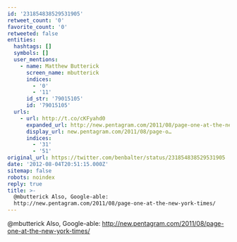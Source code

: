 ```yaml
---
id: '231854838529531905'
retweet_count: '0'
favorite_count: '0'
retweeted: false
entities:
  hashtags: []
  symbols: []
  user_mentions:
    - name: Matthew Butterick
      screen_name: mbutterick
      indices:
        - '0'
        - '11'
      id_str: '79015105'
      id: '79015105'
  urls:
    - url: http://t.co/cKFyahd0
      expanded_url: http://new.pentagram.com/2011/08/page-one-at-the-new-york-times/
      display_url: new.pentagram.com/2011/08/page-o…
      indices:
        - '31'
        - '51'
original_url: https://twitter.com/benbalter/status/231854838529531905
date: '2012-08-04T20:51:15.000Z'
sitemap: false
robots: noindex
reply: true
title: >-
  @mbutterick Also, Google-able:
  http://new.pentagram.com/2011/08/page-one-at-the-new-york-times/
---
```


@mbutterick Also, Google-able: http://new.pentagram.com/2011/08/page-one-at-the-new-york-times/